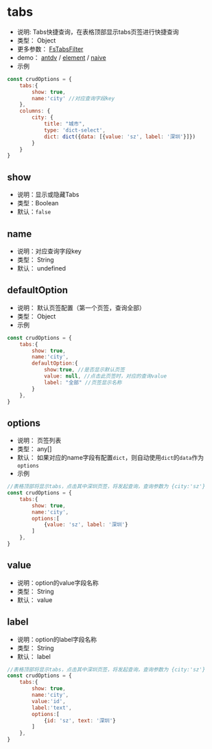 
# tabs
* 说明: Tabs快捷查询，在表格顶部显示tabs页签进行快捷查询
* 类型： Object
* 更多参数： [FsTabsFilter](/api/components/crud/tabs/index.md)
* demo： [antdv](http://fast-crud.docmirror.cn/antdv/#/crud/feature/tabs)  /  [element](http://fast-crud.docmirror.cn/element/#/crud/feature/tabs)  /  [naive](http://fast-crud.docmirror.cn/naive/#/crud/feature/tabs)
* 示例
```js
const crudOptions = { 
    tabs:{
        show: true,
        name:'city' //对应查询字段key
    },
    columns: {
        city: {
            title: "城市",
            type: 'dict-select',
            dict: dict({data: [{value: 'sz', label: '深圳'}]})
        }
    }
}
```

## show
* 说明：显示或隐藏Tabs
* 类型：Boolean
* 默认：`false`

## name
* 说明：对应查询字段key
* 类型： String
* 默认： undefined


## defaultOption
* 说明： 默认页签配置（第一个页签，查询全部）
* 类型： Object
* 示例
```js
const crudOptions = { 
    tabs:{
        show: true,
        name:'city',
        defaultOption:{
            show:true, //是否显示默认页签
            value: null, //点击此页签时，对应的查询value
            label: "全部" //页签显示名称
        }
    },
}
```

## options
* 说明： 页签列表
* 类型： any[]
* 默认： 如果对应的name字段有配置`dict`，则自动使用`dict`的`data`作为`options`
* 示例
```js
//表格顶部将显示tabs，点击其中深圳页签，将发起查询，查询参数为 {city:'sz'}
const crudOptions = { 
    tabs:{
        show: true,
        name:'city',
        options:[
            {value: 'sz', label: '深圳'}
        ]
    },
}
```


## value
* 说明：option的value字段名称
* 类型： String
* 默认： value


## label
* 说明：option的label字段名称
* 类型： String
* 默认： label
```js
//表格顶部将显示tabs，点击其中深圳页签，将发起查询，查询参数为 {city:'sz'}
const crudOptions = { 
    tabs:{
        show: true,
        name:'city',
        value:'id',
        label:'text',
        options:[
            {id: 'sz', text: '深圳'}
        ]
    },
}
```

